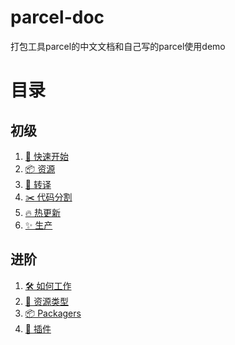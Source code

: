 # parcel-doc
打包工具parcel的中文文档和自己写的parcel使用demo

# 目录

## 初级

1. [🚀 快速开始]()
2. [📦 资源]()
3. [🐠 转译]()
4. [✂️ 代码分割]()
5. [🔥 热更新]()
6. [✨ 生产]()

## 进阶
1. [🛠 如何工作]()
2. [📝 资源类型]()
3. [📦 Packagers]()
4. [🔌 插件]()